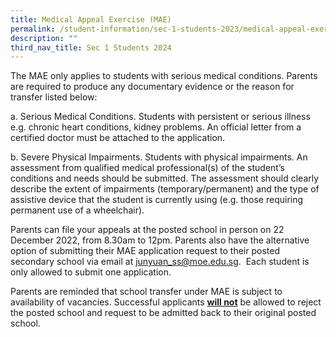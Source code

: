 ```yaml
---
title: Medical Appeal Exercise (MAE)
permalink: /student-information/sec-1-students-2023/medical-appeal-exercise-mae/
description: ""
third_nav_title: Sec 1 Students 2024
---
```

<p>The MAE only applies to students with serious medical conditions. Parents are required to produce any documentary evidence or the reason for transfer listed below:</p>
<p>a. Serious Medical Conditions. Students with persistent or serious illness e.g. chronic heart conditions, kidney problems. An official letter from a certified doctor must be attached to the application.</p>
<p>b. Severe Physical Impairments. Students with physical impairments. An assessment from qualified medical professional(s) of the student’s conditions and needs should be submitted. The assessment should clearly describe the extent of impairments (temporary/permanent) and the type of assistive device that the student is currently using (e.g. those requiring permanent use of a wheelchair).</p>
<p>Parents can file your appeals at the posted school in person on 22 December 2022, from 8.30am to 12pm. Parents also have the alternative option of submitting their MAE application request to their posted secondary school via email at <a href="mailto:junyuan_ss@moe.edu.sg">junyuan_ss@moe.edu.sg</a>.&nbsp; Each student is only allowed to submit one application.</p>
<p>Parents are reminded that school transfer under MAE is subject to availability of vacancies. Successful applicants <strong><u>will not</u></strong> be allowed to reject the posted school and request to be admitted back to their original posted school.</p>